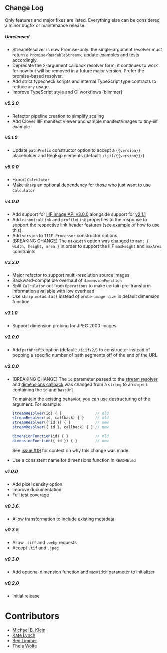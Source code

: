 ## Change Log

Only features and major fixes are listed. Everything else can be considered a minor bugfix or maintenance release.

##### Unreleased
- StreamResolver is now Promise-only: the single-argument resolver must return a `Promise<ReadableStream>`; update examples and tests accordingly.
- Deprecate the 2-argument callback resolver form; it continues to work for now but will be removed in a future major version. Prefer the promise-based resolver.
- Add strict typecheck scripts and internal TypeScript type contracts to reduce `any` usage.
- Improve TypeScript style and CI workflows [blimmer]

##### v5.2.0
- Refactor pipeline creation to simplify scaling
- Add Clover IIIF manifest viewer and sample manifest/images to tiny-iiif example

##### v5.1.0
- Update `pathPrefix` constructor option to accept a `{{version}}` placeholder and RegExp elements (default: `/iiif/{{version}}/`)

##### v5.0.0
- Export `Calculator`
- Make `sharp` an optional dependency for those who just want to use `Calculator`

##### v4.0.0
- Add support for [IIIF Image API v3.0.0](https://iiif.io/api/image/3.0/) alongside support for [v2.1.1](https://iiif.io/api/image/2.1/)
- Add `canonicalLink` and `profileLink` properties to the response to support the respective link header features (see [example](./examples/tiny-iiif/iiif.js#L28) of how to use this)
- Add `version` to `IIIF.Processor` constructor options
- [BREAKING CHANGE] The `maxWidth` option was changed to `max: { width, height, area }` in order to 
  support the IIIF `maxHeight` and `maxArea` constraints 

##### v3.2.0
- Major refactor to support multi-resolution source images
- Backward-compatible overhaul of `dimensionFunction`
- Split `Calculator` out from `Operations` to make certain pre-transform information available with low overhead
- Use `sharp.metadata()` instead of `probe-image-size` in default dimension function

##### v3.1.0

- Support dimension probing for JPEG 2000 images

##### v3.0.0

- Add `pathPrefix` option (default: `/iiif/2/`) to constructor instead of popping a specific number of path segments off of the end of the URL

##### v2.0.0

- [BREAKING CHANGE] The `id` parameter passed to the [stream resolver](#stream-resolver) and 
  [dimensions callback](#dimension-function) was changed from a `string` to an `object` containing 
  the `id` and `baseUrl`.

  To maintain the existing behavior, you can use destructuring of the argument. For example:

  ```js
  streamResolver(id) { }               // old
  streamResolver(id, callback) { }     // old
  streamResolver({ id }) { }           // new
  streamResolver({ id }, callback) { } // new

  dimensionFunction(id) { }            // old
  dimensionFunction({ id }) { }        // new
  ```

  See [issue #19](https://github.com/samvera/node-iiif/issues/19) for context on why this change was made.
- Use a consistent name for dimensions function in `README.md`

##### v1.0.0

- Add pixel density option
- Improve documentation 
- Full test coverage

##### v0.3.6

- Allow transformation to include existing metadata

##### v0.3.5

- Allow `.tiff` and `.webp` requests
- Accept `.tif` and `.jpeg`

##### v0.3.0

- Add optional dimension function and `maxWidth` parameter to initializer

##### v0.2.0

- Initial release

# Contributors

- [Michael B. Klein](https://github.com/mbklein)
- [Kate Lynch](https://github.com/kelynch)
- [Ben Limmer](https://github.com/blimmer)
- [Theia Wolfe](https://github.com/theiawolfe)
